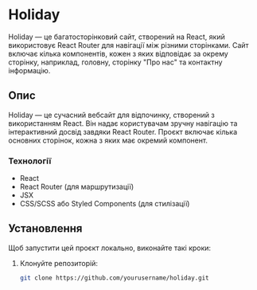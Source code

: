 # Holiday

Holiday — це багатосторінковий сайт, створений на React, який використовує React Router для навігації між різними сторінками. Сайт включає кілька компонентів, кожен з яких відповідає за окрему сторінку, наприклад, головну, сторінку "Про нас" та контактну інформацію.

## Опис

Holiday — це сучасний вебсайт для відпочинку, створений з використанням React. Він надає користувачам зручну навігацію та інтерактивний досвід завдяки React Router. Проєкт включає кілька основних сторінок, кожна з яких має окремий компонент.

### Технології
- React
- React Router (для маршрутизації)
- JSX
- CSS/SCSS або Styled Components (для стилізації)

## Установлення

Щоб запустити цей проєкт локально, виконайте такі кроки:

1. Клонуйте репозиторій:
   ```bash
   git clone https://github.com/yourusername/holiday.git

